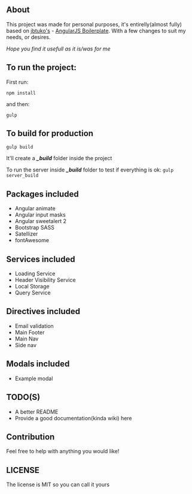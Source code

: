 ## About

This project was made for personal purposes, it's entirelly(almost fully) based on [jbtuko's](https://github.com/jbutko/) - [AngularJS Boilerplate](https://github.com/jbutko/AngularJS-Boilerplate). With a few changes to suit my needs, or desires.

*Hope you find it usefull as it is/was for me*

## To run the project:

First run:

`npm install`

and then:

 `gulp`

## To build for production
`gulp build`

It'll create a ***_build*** folder inside the project

To run the server inside ***_build*** folder to test if everything is ok: 
`gulp server_build`

## Packages included
- Angular animate
- Angular input masks
- Angular sweetalert 2
- Bootstrap SASS
- Satellizer
- fontAwesome

## Services included
- Loading Service
- Header Visibility Service
- Local Storage
- Query Service

## Directives included
- Email validation
- Main Footer
- Main Nav
- Side nav

## Modals included
- Example modal

## TODO(S)
- A better README
- Provide a good documentation(kinda wiki) here

## Contribution

Feel free to help with anything you would like!

## LICENSE

The license is MIT so you can call it yours

